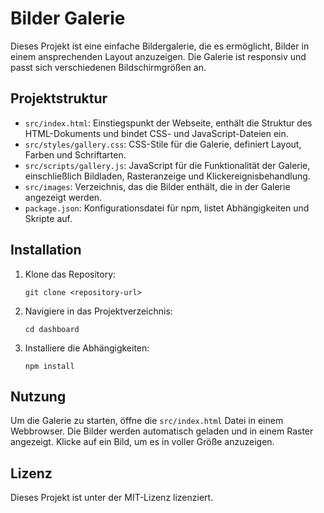 # Bilder Galerie

Dieses Projekt ist eine einfache Bildergalerie, die es ermöglicht, Bilder in einem ansprechenden Layout anzuzeigen. Die Galerie ist responsiv und passt sich verschiedenen Bildschirmgrößen an.

## Projektstruktur

- `src/index.html`: Einstiegspunkt der Webseite, enthält die Struktur des HTML-Dokuments und bindet CSS- und JavaScript-Dateien ein.
- `src/styles/gallery.css`: CSS-Stile für die Galerie, definiert Layout, Farben und Schriftarten.
- `src/scripts/gallery.js`: JavaScript für die Funktionalität der Galerie, einschließlich Bildladen, Rasteranzeige und Klickereignisbehandlung.
- `src/images`: Verzeichnis, das die Bilder enthält, die in der Galerie angezeigt werden.
- `package.json`: Konfigurationsdatei für npm, listet Abhängigkeiten und Skripte auf.

## Installation

1. Klone das Repository:
   ```
   git clone <repository-url>
   ```
2. Navigiere in das Projektverzeichnis:
   ```
   cd dashboard
   ```
3. Installiere die Abhängigkeiten:
   ```
   npm install
   ```

## Nutzung

Um die Galerie zu starten, öffne die `src/index.html` Datei in einem Webbrowser. Die Bilder werden automatisch geladen und in einem Raster angezeigt. Klicke auf ein Bild, um es in voller Größe anzuzeigen.

## Lizenz

Dieses Projekt ist unter der MIT-Lizenz lizenziert.